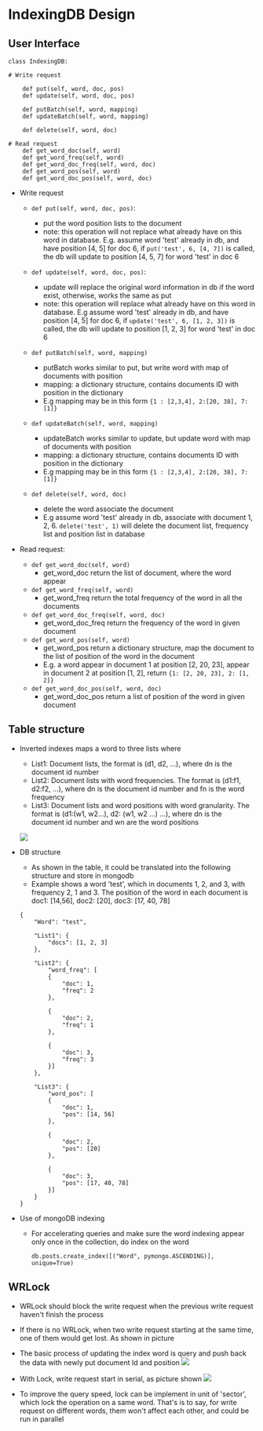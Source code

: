 # IndexingDB Design

## User Interface

```
class IndexingDB:

# Write request

    def put(self, word, doc, pos)
    def update(self, word, doc, pos)

    def putBatch(self, word, mapping)
    def updateBatch(self, word, mapping)

    def delete(self, word, doc)

# Read request
    def get_word_doc(self, word)
    def get_word_freq(self, word)
    def get_word_doc_freq(self, word, doc)
    def get_word_pos(self, word)
    def get_word_doc_pos(self, word, doc)
```

* Write request
    * `def put(self, word, doc, pos)`:
        * put the word position lists to the document
        * note: this operation will not replace what already have on this word in database. E.g. assume word 'test' already in db, and have position [4, 5] for doc 6,
        if `put('test', 6, [4, 7])` is called, the db will update to position [4, 5, 7] for word 'test' in doc 6
    
    * `def update(self, word, doc, pos)`:
        * update will replace the original word information in db if the word exist, otherwise, works the same as put
        * note: this operation will replace what already have on this word in database. E.g assume word 'test' already in db, and have position [4, 5] for doc 6,
        if `update('test', 6, [1, 2, 3])` is called, the db will update to position [1, 2, 3] for word 'test' in doc 6
    
    * `def putBatch(self, word, mapping)`  
        * putBatch works similar to put, but write word with map of documents with position
        * mapping: a dictionary structure, contains documents ID with position in the dictionary
        * E.g mapping may be in this form `{1 : [2,3,4], 2:[20, 38], 7:[1]}`
    
    * `def updateBatch(self, word, mapping)`
        * updateBatch works similar to update, but update word with map of documents with position
        * mapping: a dictionary structure, contains documents ID with position in the dictionary
        * E.g mapping may be in this form `{1 : [2,3,4], 2:[20, 38], 7:[1]}`
        
    * `def delete(self, word, doc)`
        * delete the word associate the document
        * E.g assume word 'test' already in db, associate with document 1, 2, 6. `delete('test', 1)` will delete the document list, frequency list and position list in database

* Read request:
    * `def get_word_doc(self, word)`
        * get_word_doc return the list of document, where the word appear 
    * `def get_word_freq(self, word)`
        * get_word_freq return the total frequency of the word in all the documents
    * `def get_word_doc_freq(self, word, doc)`
        * get_word_doc_freq return the frequency of the word in given document
    * `def get_word_pos(self, word)`
        * get_word_pos return a dictionary structure, map the document to the list of position of the word in the document
        * E.g. a word appear in document 1 at position [2, 20, 23], appear in document 2 at position [1, 2], return `{1: [2, 20, 23], 2: [1, 2]}`
    * `def get_word_doc_pos(self, word, doc)`
        * get_word_doc_pos return a list of position of the word in given document


## Table structure

* Inverted indexes maps a word to three lists where
    * List1: Document lists, the format is (d1, d2, ...), where dn is the document id number
    * List2: Document lists with word frequencies. The format is (d1:f1, d2:f2, ...), where dn is the document id number and fn is the word frequency
    * List3: Document lists and word positions with word granularity. The format is (d1:(w1, w2...), d2: (w1, w2 ...) ...), where dn is the document id number and wn are the word positions
    
    ![](./img/index.png)
    
* DB structure
    * As shown in the table, it could be translated into the following structure and store in mongodb
    * Example shows a word 'test', which in documents 1, 2, and 3, with frequency 2, 1 and 3. 
    The position of the word in each document is doc1: [14,56], doc2: [20], doc3: [17, 40, 78]
    
    ```
    {
        "Word": "test",
        
        "List1": {
            "docs": [1, 2, 3]
        },
    
        "List2": {
            "word_freq": [
            {
                "doc": 1,
                "freq": 2
            },
    
            {
                "doc": 2,
                "freq": 1
            },
    
            {
                "doc": 3,
                "freq": 3
            }]
        },
    
        "List3": {
            "word_pos": [
            {
                "doc": 1,
                "pos": [14, 56]
            },
    
            {
                "doc": 2,
                "pos": [20]
            },
    
            {
                "doc": 3,
                "pos": [17, 40, 78]
            }]
        }
    }
    ```

* Use of mongoDB indexing
    * For accelerating queries and make sure the word indexing appear only once in the collection, do index on the word
    
        ```
        db.posts.create_index([("Word", pymongo.ASCENDING)], unique=True)
        ```
      
## WRLock
* WRLock should block the write request when the previous write request haven't finish the process
* If there is no WRLock, when two write request starting at the same time, one of them would get lost. As shown in picture
* The basic process of updating the index word is query and push back the data with newly put document Id and position 
![](./img/NoWRLock.png)

* With Lock, write request start in serial, as picture shown
![](./img/WRLock.png)

* To improve the query speed, lock can be implement in unit of 'sector', which lock the operation on a same word. That's is to say,
for write request on different words, them won't affect each other, and could be run in parallel